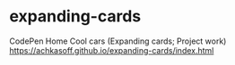 # expanding-cards
CodePen Home Cool cars (Expanding cards; Project work)
https://achkasoff.github.io/expanding-cards/index.html
